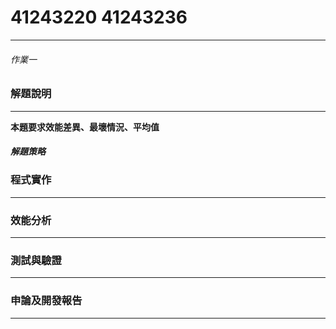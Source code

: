 # 41243220 41243236
***
###### 作業一
### 解題說明
***
**本題要求效能差異、最壞情況、平均值**
##### 解題策略

### 程式實作
***

### 效能分析
***

### 測試與驗證
***

### 申論及開發報告
***




